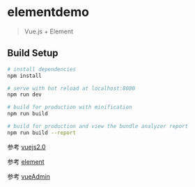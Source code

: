 # elementdemo

> Vue.js + Element

## Build Setup

``` bash
# install dependencies
npm install

# serve with hot reload at localhost:8080
npm run dev

# build for production with minification
npm run build

# build for production and view the bundle analyzer report
npm run build --report
```




参考 [vuejs2.0](http://cn.vuejs.org/) 

参考 [element](http://element.eleme.io/#/zh-CN/component/installation/) 

参考 [vueAdmin](https://github.com/taylorchen709/vueAdmin) 
